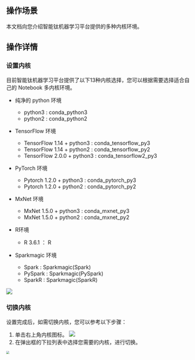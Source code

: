 ## 操作场景
本文档向您介绍智能钛机器学习平台提供的多种内核环境。


## 操作详情
### 设置内核
目前智能钛机器学习平台提供了以下13种内核选择，您可以根据需要选择适合自己的 Notebook 多内核环境。
+ 纯净的 python 环境
   + python3 : conda_python3
   + python2 : conda_python2

+ TensorFlow 环境
   + TensorFlow 1.14 + python3 : conda_tensorflow_py3
   + TensorFlow 1.14 + python2 : conda_tensorflow_py2
   + TensorFlow 2.0.0 + python3 : conda_tensorflow2_py3

+ PyTorch 环境
   + Pytorch 1.2.0 + python3 : conda_pytorch_py3
   + Pytorch 1.2.0 + python2 : conda_pytorch_py2

+ MxNet 环境
   + MxNet 1.5.0 + python3 : conda_mxnet_py3
   + MxNet 1.5.0 + python2 : conda_mxnet_py2

+ R环境
    + R 3.6.1 ： R

+ Sparkmagic 环境
     + Spark : Sparkmagic(Spark)
     + PySpark : Sparkmagic(PySpark)
     + SparkR : Sparkmagic(SparkR)

![](https://main.qcloudimg.com/raw/f57d421792b1ad1452f7e68850280c0d.png)

### 切换内核
设置完成后，如需切换内核，您可以参考以下步骤：
1. 单击右上角内核图标。
![](https://main.qcloudimg.com/raw/0939c3be02d1e14ff5e11f74a3c814db.png)
2. 在弹出框的下拉列表中选择您需要的内核，进行切换。

<img src="https://main.qcloudimg.com/raw/dd0728d9d363b0bd64fadc89b2970c6f.png" style="zoom:50%;" />
